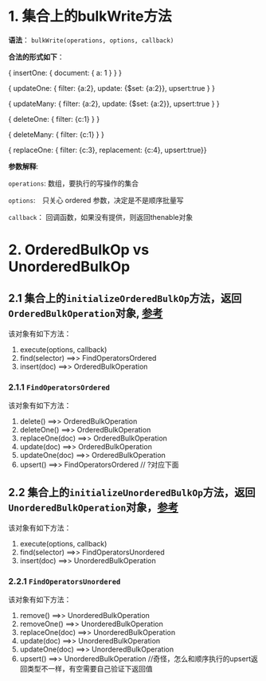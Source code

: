 # 1. 集合上的bulkWrite方法

**语法**： `bulkWrite(operations, options, callback)`

**合法的形式如下**：

{ insertOne: { document: { a: 1 } } }

{ updateOne: { filter: {a:2}, update: {$set: {a:2}}, upsert:true } }

{ updateMany: { filter: {a:2}, update: {$set: {a:2}}, upsert:true } }

{ deleteOne: { filter: {c:1} } }

{ deleteMany: { filter: {c:1} } }

{ replaceOne: { filter: {c:3}, replacement: {c:4}, upsert:true}}

**参数解释**:

`operations`: 数组，要执行的写操作的集合

`options`:　只关心 ordered 参数，决定是不是顺序批量写

`callback`： 回调函数，如果没有提供，则返回thenable对象

# 2. OrderedBulkOp vs UnorderedBulkOp

## 2.1 集合上的`initializeOrderedBulkOp`方法，返回`OrderedBulkOperation`对象, [参考](http://mongodb.github.io/node-mongodb-native/2.2/api/OrderedBulkOperation.html)

该对象有如下方法：

1. execute(options, callback)
2. find(selector) ==>> FindOperatorsOrdered
3. insert(doc) ==>> OrderedBulkOperation

### 2.1.1 `FindOperatorsOrdered`

该对象有如下方法：

1. delete() ==>> OrderedBulkOperation
2. deleteOne() ==>> OrderedBulkOperation
3. replaceOne(doc) ==>> OrderedBulkOperation
4. update(doc) ==>> OrderedBulkOperation
5. updateOne(doc) ==>> OrderedBulkOperation
6. upsert() ==>> FindOperatorsOrdered // ?对应下面

## 2.2 集合上的`initializeUnorderedBulkOp`方法，返回`UnorderedBulkOperation`对象，[参考](http://mongodb.github.io/node-mongodb-native/2.2/api/UnorderedBulkOperation.html)

该对象有如下方法：

1. execute(options, callback)
2. find(selector) ==>> FindOperatorsUnordered
3. insert(doc) ==>> UnorderedBulkOperation

### 2.2.1 `FindOperatorsUnordered`

该对象有如下方法：

1. remove() ==>> UnorderedBulkOperation
2. removeOne() ==>> UnorderedBulkOperation
3. replaceOne(doc) ==>> UnorderedBulkOperation
4. update(doc) ==>> UnorderedBulkOperation
5. updateOne(doc) ==>> UnorderedBulkOperation
6. upsert() ==>> UnorderedBulkOperation //奇怪，怎么和顺序执行的upsert返回类型不一样，有空需要自己验证下返回值